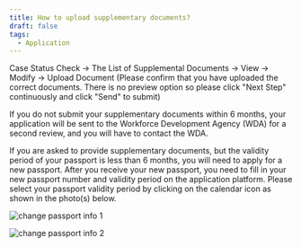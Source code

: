 ```yaml
---
title: How to upload supplementary documents?
draft: false
tags:
  - Application
---
```

Case Status Check → The List of Supplemental Documents → View → Modify → Upload Document (Please confirm that you have uploaded the correct documents. There is no preview option so please click "Next Step" continuously and click "Send" to submit)

If you do not submit your supplementary documents within 6 months, your application will be sent to the Workforce Development Agency (WDA) for a second review, and you will have to contact the WDA.

If you are asked to provide supplementary documents, but the validity period of your passport is less than 6 months, you will need to apply for a new passport. After you receive your new passport, you need to fill in your new passport number and validity period on the application platform. Please select your passport validity period by clicking on the calendar icon as shown in the photo(s) below.

![change passport info 1](/cms-uploads/change-passport-info-2.png "change passport info 1")

![change passport info 2](/cms-uploads/change-passport-info1.png "change passport info 2")